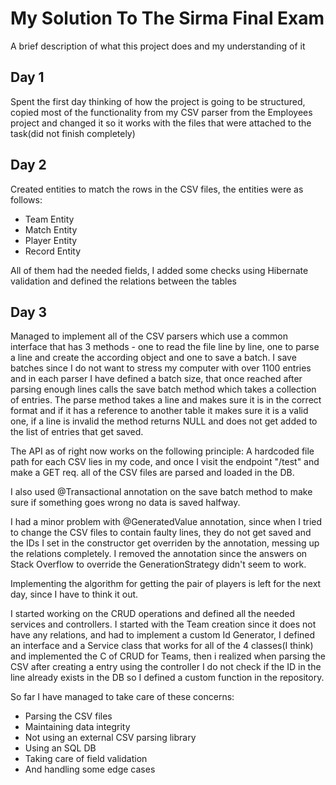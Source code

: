 
# My Solution To The Sirma Final Exam

A brief description of what this project does and my understanding of it




## Day 1
Spent the first day thinking of how the project is going to be structured, copied most of the functionality from my CSV parser from the Employees project and changed it so it works with the files that were attached to the task(did not finish completely)

## Day 2
Created entities to match the rows in the CSV files, the entities were as follows:



- Team Entity
- Match Entity
- Player Entity
- Record Entity

All of them had the needed fields, I added some checks using Hibernate validation and defined the relations between the tables

## Day 3
Managed to implement all of the CSV parsers which use a common interface that has 3 methods - one to read the file line by line, one to parse a line and create the according object and one to save a batch. I save batches since I do not want to stress my computer with over 1100 entries and in each parser I have defined a batch size, that once reached after parsing enough lines calls the save batch method which takes a collection of entries. The parse method takes a line and makes sure it is in the correct format and if it has a reference to another table it makes sure it is a valid one, if a line is invalid the method returns NULL and does not get added to the list of entries that get saved.

The API as of right now works on the following principle:
A hardcoded file path for each CSV lies in my code, and once I visit the endpoint "/test" and make a GET req. all of the CSV files are parsed and loaded in the DB.

I also used @Transactional annotation on the save batch method to make sure if something goes wrong no data is saved halfway.

I had a minor problem with @GeneratedValue annotation, since when I tried to change the CSV files to contain faulty lines, they do not get saved and the IDs I set in the constructor get overriden by the annotation, messing up the relations completely. I removed the annotation since the answers on Stack Overflow to override the GenerationStrategy didn't seem to work.

Implementing the algorithm for getting the pair of players is left for the next day, since I have to think it out.

I started working on the CRUD operations and defined all the needed services and controllers. I started with the Team creation since it does not have any relations, and had to implement a custom Id Generator, I defined an interface and a Service class that works for all of the 4 classes(I think) and implemented the C of CRUD for Teams, then i realized when parsing the CSV after creating a entry using the controller I do not check if the ID in the line already exists in the DB so I defined a custom function in the repository.

So far I have managed to take care of these concerns:

- Parsing the CSV files
- Maintaining data integrity
- Not using an external CSV parsing library
- Using an SQL DB
- Taking care of field validation
- And handling some edge cases
